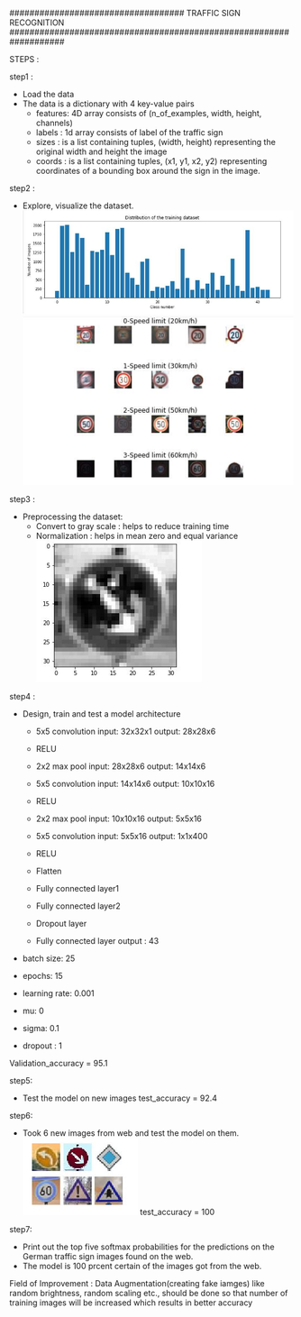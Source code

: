 ################################### TRAFFIC SIGN RECOGNITION ###################################################################

STEPS :

step1 : 
- Load the data
- The data is a dictionary with 4 key-value pairs
    * features: 4D array consists of (n_of_examples, width, height, channels)
    * labels  : 1d array consists of label of the traffic sign
    * sizes   : is a list containing tuples, (width, height) representing the original width and height the image
    * coords  : is a list containing tuples, (x1, y1, x2, y2) representing coordinates of a bounding box around the sign in the image.

step2 :
- Explore, visualize the dataset.
![jpg](output_images/dataset_distribution.JPG)
![jpg](output_images/traffic_signs_visual.JPG)

step3 :
- Preprocessing the dataset:
    * Convert to gray scale : helps to reduce training time
    * Normalization : helps in mean zero and equal variance
![jpg](output_images/preprocessed_image.JPG)

step4 :
- Design, train and test a model architecture
    * 5x5 convolution
        input: 32x32x1
        output: 28x28x6
    * RELU
    * 2x2 max pool
        input: 28x28x6
        output: 14x14x6
    * 5x5 convolution
        input: 14x14x6
        output: 10x10x16
    * RELU
    * 2x2 max pool
        input: 10x10x16
        output: 5x5x16
    * 5x5 convolution
        input: 5x5x16
        output: 1x1x400
    * RELU
    
    * Flatten 
    * Fully connected layer1
    * Fully connected layer2
    * Dropout layer
    * Fully connected layer 
        output : 43
        
- batch size: 25
- epochs: 15
- learning rate: 0.001
- mu: 0
- sigma: 0.1
- dropout : 1

Validation_accuracy = 95.1
    
step5:
* Test the model on new images
    test_accuracy = 92.4
    
step6:
* Took 6 new images from web and test the model on them.
![jpg](output_images/test_images.JPG)
    test_accuracy = 100
    

step7:
* Print out the top five softmax probabilities for the predictions on the German traffic sign images found on the web.
* The model is 100 prcent certain of the images got from the web.


Field of Improvement : Data Augmentation(creating fake iamges) like random brightness, random scaling etc., should be done so that number of training images will be increased which results in better accuracy

